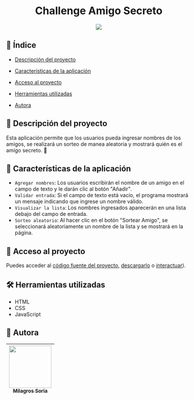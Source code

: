 <h1 align="center">Challenge Amigo Secreto</h1>
<p align="center">
   <img src="https://img.shields.io/badge/STATUS-TERMINADO-GREEN">
</p>

## 🔎 Índice

* [Descripción del proyecto](#descripción-del-proyecto)

* [Características de la aplicación](#Características-de-la-aplicación)

* [Acceso al proyecto](#acceso-proyecto)

* [Herramientas utilizadas](#herramientas-utilizadas)

* [Autora](#Autora)

## 📝 Descripción del proyecto

Esta aplicación permite que los usuarios pueda ingresar nombres de los amigos, se realizará un sorteo de manea aleatoria y mostrará quién es el amigo secreto. 🔐

## :hammer: Características de la aplicación

- `Agregar nombres`: Los usuarios escribirán el nombre de un amigo en el campo de texto y le darán clic al botón "Añadir".
- `Validar entrada`: Si el campo de texto está vacío, el programa mostrará un mensaje indicando que ingrese un nombre válido.
- `Visualizar la lista`: Los nombres ingresados aparecerán en una lista debajo del campo de entrada.
- `Sorteo aleatorio`: Al hacer clic en el botón "Sortear Amigo", se seleccionará aleatoriamente un nombre de la lista y se mostrará en la página.

## 📁 Acceso al proyecto

Puedes acceder al [código fuente del proyecto](https://github.com/Liasson09/challenge-amigo-secreto), [descargarlo](https://github.com/Liasson097challenge-amigo-secreto/archive/refs/heads/main.zip) o [interactuar](https://liasson09.github.io/challenge-amigo-secreto/)).


## 🛠️ Herramientas utilizadas

* HTML
* CSS
* JavaScript

## 👤 Autora

| [<img src="https://github.com/user-attachments/assets/51d84bdd-f015-4ea8-99a7-88dc8850288c" width=115><br><sub>Milagros Soria</sub>](https://github.com/Liasson09)|
| :---: |

